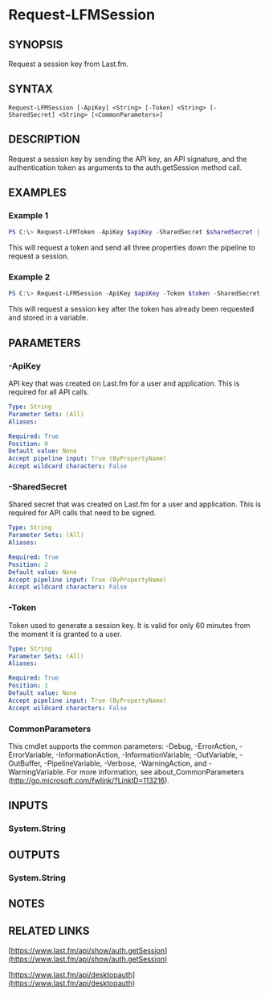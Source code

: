 # Request-LFMSession

## SYNOPSIS
Request a session key from Last.fm.

## SYNTAX

```
Request-LFMSession [-ApiKey] <String> [-Token] <String> [-SharedSecret] <String> [<CommonParameters>]
```

## DESCRIPTION
Request a session key by sending the API key, an API signature, and the authentication token as arguments to the auth.getSession method call.

## EXAMPLES

### Example 1
```powershell
PS C:\> Request-LFMToken -ApiKey $apiKey -SharedSecret $sharedSecret | Request-LFMSession
```

This will request a token and send all three properties down the pipeline to request a session.

### Example 2
```powershell
PS C:\> Request-LFMSession -ApiKey $apiKey -Token $token -SharedSecret $sharedSecret
```

This will request a session key after the token has already been requested and stored in a variable.

## PARAMETERS

### -ApiKey
API key that was created on Last.fm for a user and application. This is required for all API calls.

```yaml
Type: String
Parameter Sets: (All)
Aliases:

Required: True
Position: 0
Default value: None
Accept pipeline input: True (ByPropertyName)
Accept wildcard characters: False
```

### -SharedSecret
Shared secret that was created on Last.fm for a user and application. This is required for API calls that need to be signed.

```yaml
Type: String
Parameter Sets: (All)
Aliases:

Required: True
Position: 2
Default value: None
Accept pipeline input: True (ByPropertyName)
Accept wildcard characters: False
```

### -Token
Token used to generate a session key. It is valid for only 60 minutes from the moment it is granted to a user.

```yaml
Type: String
Parameter Sets: (All)
Aliases:

Required: True
Position: 1
Default value: None
Accept pipeline input: True (ByPropertyName)
Accept wildcard characters: False
```

### CommonParameters
This cmdlet supports the common parameters: -Debug, -ErrorAction, -ErrorVariable, -InformationAction, -InformationVariable, -OutVariable, -OutBuffer, -PipelineVariable, -Verbose, -WarningAction, and -WarningVariable.
For more information, see about_CommonParameters (http://go.microsoft.com/fwlink/?LinkID=113216).

## INPUTS

### System.String

## OUTPUTS

### System.String

## NOTES

## RELATED LINKS

[https://www.last.fm/api/show/auth.getSession](https://www.last.fm/api/show/auth.getSession)

[https://www.last.fm/api/desktopauth](https://www.last.fm/api/desktopauth)
